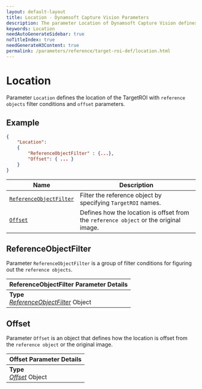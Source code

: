 ```yaml
---
layout: default-layout
title: Location - Dynamsoft Capture Vision Parameters
description: The parameter Location of Dynamsoft Capture Vision defines the location information of the ROIs.
keywords: Location
needAutoGenerateSidebar: true
noTitleIndex: true
needGenerateH3Content: true
permalink: /parameters/reference/target-roi-def/location.html
---
```


# Location

Parameter `Location` defines the location of the TargetROI with `reference objects` filter conditions and `offset` parameters.

## Example

```json
{
    "Location": 
    {
        "ReferenceObjectFilter" : {...},
        "Offset": { ... }
    }
}
```

|  Name | Description |
| ---- | ----------- |
| [`ReferenceObjectFilter`](#referenceobjectfilter) | Filter the reference object by specifying `TargetROI` names. |
| [`Offset`](#offset) | Defines how the location is offset from the `reference object` or the original image. |

## ReferenceObjectFilter

Parameter `ReferenceObjectFilter` is a group of filter conditions for figuring out the `reference objects`.

| ReferenceObjectFilter Parameter Details |
| :------------------- |
| **Type**<br>*[ReferenceObjectFilter](location/reference-object-filter/index.md)* Object |

## Offset

Parameter `Offset` is an object that defines how the location is offset from the `reference object` or the original image.

| Offset Parameter Details |
| :------------------- |
| **Type**<br>*[Offset](location/offset/index.md)* Object |
